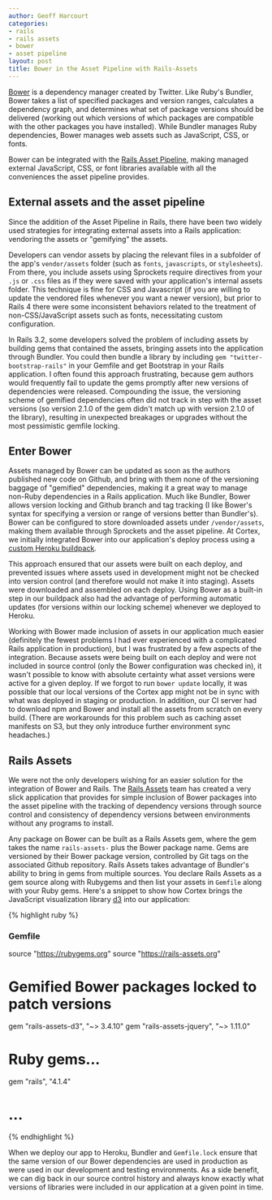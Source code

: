 ```yaml
---
author: Geoff Harcourt
categories:
- rails
- rails assets
- bower
- asset pipeline
layout: post
title: Bower in the Asset Pipeline with Rails-Assets
---
```


[Bower](http://bower.io) is a dependency manager created by Twitter. Like Ruby's
Bundler, Bower takes a list of specified packages and version ranges, calculates
a dependency graph, and determines what set of package versions should be
delivered (working out which versions of which packages are compatible with the
other packages you have installed). While Bundler manages Ruby dependencies,
Bower manages web assets such as JavaScript, CSS, or fonts. 

Bower can
be integrated with the [Rails Asset
Pipeline](http://guides.rubyonrails.org/asset_pipeline.html), making managed
external JavaScript, CSS, or font libraries available with all the conveniences
the asset pipeline provides.

## External assets and the asset pipeline

Since the addition of the Asset Pipeline in Rails, there have been two widely
used strategies for integrating external assets into a Rails application:
vendoring the assets or "gemifying" the assets.

Developers can vendor assets by placing the relevant files in a subfolder of the
app's `vendor/assets` folder (such as `fonts`, `javascripts`, or `stylesheets`).
From there, you include assets using Sprockets require directives from your
`.js` or `.css` files as if they were saved with your application's internal
assets folder. This technique is fine for CSS and Javascript (if you are willing
to update the vendored files whenever you want a newer version), but prior to
Rails 4 there were some inconsistent behaviors related to the treatment of
non-CSS/JavaScript assets such as fonts, necessitating custom configuration.

In Rails 3.2, some developers solved the problem of including assets by building
gems that contained the assets, bringing assets into the application through
Bundler. You could then bundle a library by including `gem
"twitter-bootstrap-rails"` in your Gemfile and get Bootstrap in your Rails
application. I often found this approach frustrating, because gem authors would
frequently fail to update the gems promptly after new versions of dependencies
were released. Compounding the issue, the versioning scheme of gemified
dependencies often did not track in step with the asset versions (so version
2.1.0 of the gem didn't match up with version 2.1.0 of the library), resulting
in unexpected breakages or upgrades without the most pessimistic gemfile
locking.

## Enter Bower

Assets managed by Bower can be updated as soon as the authors published new code
on Github, and bring with them none of the versioning baggage of "gemified"
dependencies, making it a great way to manage non-Ruby dependencies in a Rails
application. Much like Bundler, Bower allows version locking and Github branch
and tag tracking (I like Bower's syntax for specifying a version or range of
versions better than Bundler's). Bower can be configured to store downloaded
assets under `/vendor/assets`, making them available through Sprockets and the
asset pipeline. At Cortex, we initially integrated Bower into our application's
deploy process using a [custom Heroku
buildpack](https://github.com/qnyp/heroku-buildpack-ruby-bower).

This approach ensured that our assets were built on each deploy, and prevented
issues where assets used in development might not be checked into version
control (and therefore would not make it into staging). Assets were downloaded
and assembled on each deploy. Using Bower as a built-in step in our buildpack
also had the advantage of performing automatic updates (for versions within our
locking scheme) whenever we deployed to Heroku.

Working with Bower made inclusion of assets in our application much easier
(definitely the fewest problems I had ever experienced with a complicated Rails
application in production), but I was frustrated by a few aspects of the
integration. Because assets were being built on each deploy and were not
included in source control (only the Bower configuration was checked in), it
wasn't possible to know with absolute certainty what asset versions were active
for a given deploy. If we forgot to run `bower update` locally, it was possible
that our local versions of the Cortex app might not be in sync with what was
deployed in staging or production.  In addition, our CI server had to download
npm and Bower and install all the assets from scratch on every build. (There are
workarounds for this problem such as caching asset manifests on S3, but they
only introduce further environment sync headaches.)

## Rails Assets

We were not the only developers wishing for an easier solution for the
integration of Bower and Rails. The [Rails Assets](http://rails-assets.org) team
has created a very slick application that provides for simple inclusion of Bower
packages into the asset pipeline with the tracking of dependency versions
through source control and consistency of dependency versions between
environments without any programs to install.

Any package on Bower can be built as a Rails Assets gem, where the gem takes the
name `rails-assets-` plus the Bower package name. Gems are versioned by their
Bower package version, controlled by Git tags on the associated Github
repository. Rails Assets takes advantage of Bundler's ability to bring in gems
from multiple sources. You declare Rails Assets as a gem source along with
Rubygems and then list your assets in `Gemfile` along with your Ruby gems.
Here's a snippet to show how Cortex brings the JavaScript visualization library
[d3](http://www.d3js.org) into our application:

{% highlight ruby %}
### Gemfile

source "https://rubygems.org"
source "https://rails-assets.org"

# Gemified Bower packages locked to patch versions
gem "rails-assets-d3", "~> 3.4.10"
gem "rails-assets-jquery", "~> 1.11.0"

# Ruby gems...
gem "rails", "4.1.4"
# ...

{% endhighlight %}

When we deploy our app to Heroku, Bundler and `Gemfile.lock` ensure that the
same version of our Bower dependencies are used in production as were used in
our development and testing environments. As a side benefit, we can dig back in
our source control history and always know exactly what versions of libraries
were included in our application at a given point in time.
